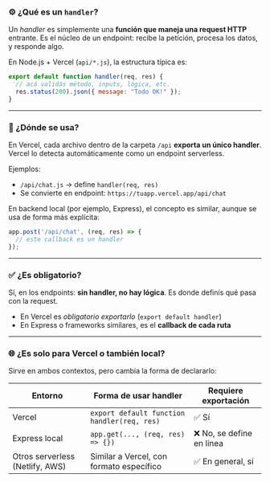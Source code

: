 
### ⚙️ ¿Qué es un `handler`?

Un *handler* es simplemente una **función que maneja una request HTTP** entrante. Es el núcleo de un endpoint: recibe la petición, procesa los datos, y responde algo.

En Node.js + Vercel (`api/*.js`), la estructura típica es:

```js
export default function handler(req, res) {
  // acá validás método, inputs, lógica, etc.
  res.status(200).json({ message: "Todo OK!" });
}
```

---

### 📍 ¿Dónde se usa?

En Vercel, cada archivo dentro de la carpeta `/api` **exporta un único handler**. Vercel lo detecta automáticamente como un endpoint serverless.

Ejemplos:
- `/api/chat.js` → define `handler(req, res)`
- Se convierte en endpoint: `https://tuapp.vercel.app/api/chat`

En backend local (por ejemplo, Express), el concepto es similar, aunque se usa de forma más explícita:

```js
app.post('/api/chat', (req, res) => {
  // este callback es un handler
});
```

---

### ✅ ¿Es obligatorio?

Sí, en los endpoints: **sin handler, no hay lógica**. Es donde definís qué pasa con la request.

- En Vercel es *obligatorio exportarlo* (`export default handler`)
- En Express o frameworks similares, es el **callback de cada ruta**

---

### 🌐 ¿Es solo para Vercel o también local?

Sirve en ambos contextos, pero cambia la forma de declararlo:

| Entorno | Forma de usar handler | Requiere exportación |
|--------|------------------------|----------------------|
| Vercel | `export default function handler(req, res)` | ✅ Sí |
| Express local | `app.get(..., (req, res) => {})` | ❌ No, se define en línea |
| Otros serverless (Netlify, AWS) | Similar a Vercel, con formato específico | ✅ En general, sí |


